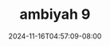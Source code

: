--- 
title: "ambiyah 9"
description: "download   ambiyah 9 twitter full terbaru"
date: 2024-11-16T04:57:09-08:00
file_code: "7x5nh4i9zl6i"
draft: false
cover: "9kb8lofnv9z04hbw.jpg"
tags: ["ambiyah", "bokep-indo", "bokep-viral", "bokep-ig"]
length: 659
fld_id: "1483132"
foldername: "Ambiyah update"
categories: ["Ambiyah update"]
views: 0
---